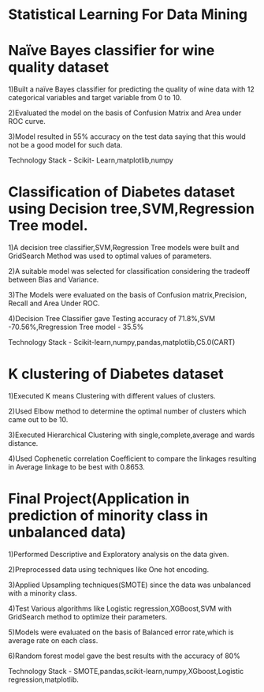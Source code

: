 # Statistical Learning For Data Mining
# Naïve Bayes classifier for wine quality dataset
<p>1)Built a naïve Bayes classifier for predicting the quality of wine data with 12 categorical variables and target variable from 0 to 10.
<p>2)Evaluated the model on the basis of Confusion Matrix and Area under ROC curve.
<p>3)Model resulted in 55% accuracy on the test data saying that this would not be a good model for such data.
<p> Technology Stack - Scikit- Learn,matplotlib,numpy </p>

# Classification of Diabetes dataset using Decision tree,SVM,Regression Tree model.
<p>1)A decision tree classifier,SVM,Regression Tree models were built and GridSearch Method was used to optimal values of parameters.
<p>2)A suitable model was selected for classification considering the tradeoff between Bias and Variance.
<p>3)The Models were evaluated on the basis of Confusion matrix,Precision, Recall and Area Under ROC.
<p>4)Decision Tree Classifier gave Testing accuracy of 71.8%,SVM -70.56%,Rregression Tree model - 35.5%
<p> Technology Stack - Scikit-learn,numpy,pandas,matplotlib,C5.0(CART)</p>

# K clustering of Diabetes dataset
<p>1)Executed K means Clustering with different values of clusters.
<p>2)Used Elbow method to determine the optimal number of clusters which came out to be 10.
<p>3)Executed Hierarchical Clustering with single,complete,average and wards distance.
<p>4)Used Cophenetic correlation Coefficient to compare the linkages resulting in Average linkage to be best with 0.8653.</p>

# Final Project(Application in prediction of minority class in unbalanced data)
<p>1)Performed Descriptive and Exploratory analysis on the data given.
<p>2)Preprocessed data using techniques like One hot encoding.
<p>3)Applied Upsampling techniques(SMOTE) since the data was unbalanced with a minority class.
<p>4)Test Various algorithms like Logistic regression,XGBoost,SVM with GridSearch method to optimize their parameters.
<p>5)Models were evaluated on the basis of Balanced error rate,which is average rate on each class.
<p>6)Random forest model gave the best results with the accuracy of 80%

Technology Stack - SMOTE,pandas,scikit-learn,numpy,XGboost,Logistic regression,matplotlib.
